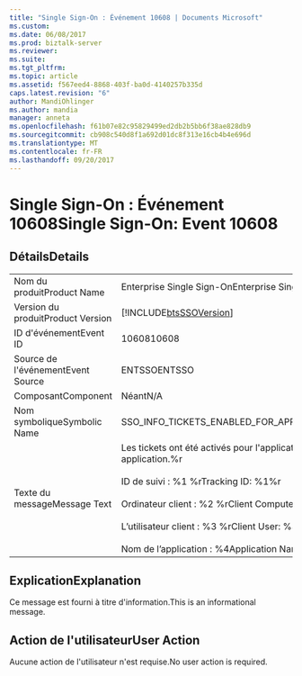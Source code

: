 ```yaml
---
title: "Single Sign-On : Événement 10608 | Documents Microsoft"
ms.custom: 
ms.date: 06/08/2017
ms.prod: biztalk-server
ms.reviewer: 
ms.suite: 
ms.tgt_pltfrm: 
ms.topic: article
ms.assetid: f567eed4-8868-403f-ba0d-4140257b335d
caps.latest.revision: "6"
author: MandiOhlinger
ms.author: mandia
manager: anneta
ms.openlocfilehash: f61b07e82c95829499ed2db2b5bb6f38ae828db9
ms.sourcegitcommit: cb908c540d8f1a692d01dc8f313e16cb4b4e696d
ms.translationtype: MT
ms.contentlocale: fr-FR
ms.lasthandoff: 09/20/2017
---
```

# <a name="single-sign-on-event-10608"></a><span data-ttu-id="a961d-102">Single Sign-On : Événement 10608</span><span class="sxs-lookup"><span data-stu-id="a961d-102">Single Sign-On: Event 10608</span></span>
## <a name="details"></a><span data-ttu-id="a961d-103">Détails</span><span class="sxs-lookup"><span data-stu-id="a961d-103">Details</span></span>  
  
|||  
|-|-|  
|<span data-ttu-id="a961d-104">Nom du produit</span><span class="sxs-lookup"><span data-stu-id="a961d-104">Product Name</span></span>|<span data-ttu-id="a961d-105">Enterprise Single Sign-On</span><span class="sxs-lookup"><span data-stu-id="a961d-105">Enterprise Single Sign-On</span></span>|  
|<span data-ttu-id="a961d-106">Version du produit</span><span class="sxs-lookup"><span data-stu-id="a961d-106">Product Version</span></span>|[!INCLUDE[btsSSOVersion](../includes/btsssoversion-md.md)]|  
|<span data-ttu-id="a961d-107">ID d'événement</span><span class="sxs-lookup"><span data-stu-id="a961d-107">Event ID</span></span>|<span data-ttu-id="a961d-108">10608</span><span class="sxs-lookup"><span data-stu-id="a961d-108">10608</span></span>|  
|<span data-ttu-id="a961d-109">Source de l'événement</span><span class="sxs-lookup"><span data-stu-id="a961d-109">Event Source</span></span>|<span data-ttu-id="a961d-110">ENTSSO</span><span class="sxs-lookup"><span data-stu-id="a961d-110">ENTSSO</span></span>|  
|<span data-ttu-id="a961d-111">Composant</span><span class="sxs-lookup"><span data-stu-id="a961d-111">Component</span></span>|<span data-ttu-id="a961d-112">Néant</span><span class="sxs-lookup"><span data-stu-id="a961d-112">N/A</span></span>|  
|<span data-ttu-id="a961d-113">Nom symbolique</span><span class="sxs-lookup"><span data-stu-id="a961d-113">Symbolic Name</span></span>|<span data-ttu-id="a961d-114">SSO_INFO_TICKETS_ENABLED_FOR_APP</span><span class="sxs-lookup"><span data-stu-id="a961d-114">SSO_INFO_TICKETS_ENABLED_FOR_APP</span></span>|  
|<span data-ttu-id="a961d-115">Texte du message</span><span class="sxs-lookup"><span data-stu-id="a961d-115">Message Text</span></span>|<span data-ttu-id="a961d-116">Les tickets ont été activés pour l'application.%r</span><span class="sxs-lookup"><span data-stu-id="a961d-116">Tickets have been enabled for the application.%r</span></span><br /><br /> <span data-ttu-id="a961d-117">ID de suivi : %1 %r</span><span class="sxs-lookup"><span data-stu-id="a961d-117">Tracking ID: %1%r</span></span><br /><br /> <span data-ttu-id="a961d-118">Ordinateur client : %2 %r</span><span class="sxs-lookup"><span data-stu-id="a961d-118">Client Computer: %2%r</span></span><br /><br /> <span data-ttu-id="a961d-119">L’utilisateur client : %3 %r</span><span class="sxs-lookup"><span data-stu-id="a961d-119">Client User: %3%r</span></span><br /><br /> <span data-ttu-id="a961d-120">Nom de l’application : %4</span><span class="sxs-lookup"><span data-stu-id="a961d-120">Application Name: %4</span></span>|  
  
## <a name="explanation"></a><span data-ttu-id="a961d-121">Explication</span><span class="sxs-lookup"><span data-stu-id="a961d-121">Explanation</span></span>  
 <span data-ttu-id="a961d-122">Ce message est fourni à titre d'information.</span><span class="sxs-lookup"><span data-stu-id="a961d-122">This is an informational message.</span></span>  
  
## <a name="user-action"></a><span data-ttu-id="a961d-123">Action de l'utilisateur</span><span class="sxs-lookup"><span data-stu-id="a961d-123">User Action</span></span>  
 <span data-ttu-id="a961d-124">Aucune action de l'utilisateur n'est requise.</span><span class="sxs-lookup"><span data-stu-id="a961d-124">No user action is required.</span></span>